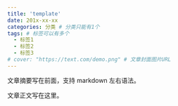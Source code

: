 ```yaml
---
title: 'template'
date: 201x-xx-xx
categories: 分类 # 分类只能有1个
tags: # 标签可以有多个
  - 标签1
  - 标签2
  - 标签3
# cover: "https://text.com/demo.png" # 文章封面图片URL
---
```


文章摘要写在前面，支持 markdown 左右语法。

<!-- more -->

文章正文写在这里。
